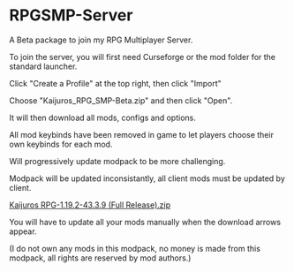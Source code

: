 # RPGSMP-Server
A Beta package to join my RPG Multiplayer Server.

To join the server, you will first need Curseforge or the mod folder for the standard launcher.

Click "Create a Profile" at the top right, then click "Import"

Choose "Kaijuros_RPG_SMP-Beta.zip" and then click "Open".

It will then download all mods, configs and options.

All mod keybinds have been removed in game to let players choose their own keybinds for each mod.

Will progressively update modpack to be more challenging.

Modpack will be updated inconsistantly, all client mods must be updated by client.


[Kaijuros RPG-1.19.2-43.3.9 (Full Release).zip](https://github.com/KaijuroYT/Kaijuros-Minecraft-Server/files/14924468/Kaijuros.RPG-1.19.2-43.3.9.Full.Release.zip)


You will have to update all your mods manually when the download arrows appear.

(I do not own any mods in this modpack, no money is made from this modpack, all rights are reserved by mod authors.)
